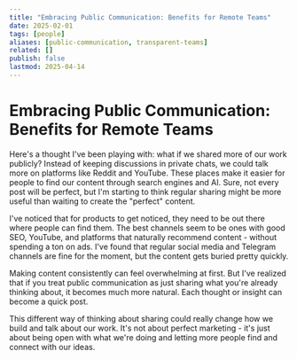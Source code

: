 ```yaml
---
title: "Embracing Public Communication: Benefits for Remote Teams"
date: 2025-02-01
tags: [people]
aliases: [public-communication, transparent-teams]
related: []
publish: false
lastmod: 2025-04-14
---
```


# Embracing Public Communication: Benefits for Remote Teams

Here's a thought I've been playing with: what if we shared more of our work publicly? Instead of keeping discussions in private chats, we could talk more on platforms like Reddit and YouTube. These places make it easier for people to find our content through search engines and AI. Sure, not every post will be perfect, but I'm starting to think regular sharing might be more useful than waiting to create the "perfect" content.

I've noticed that for products to get noticed, they need to be out there where people can find them. The best channels seem to be ones with good SEO, YouTube, and platforms that naturally recommend content - without spending a ton on ads. I've found that regular social media and Telegram channels are fine for the moment, but the content gets buried pretty quickly.

Making content consistently can feel overwhelming at first. But I've realized that if you treat public communication as just sharing what you're already thinking about, it becomes much more natural. Each thought or insight can become a quick post.

This different way of thinking about sharing could really change how we build and talk about our work. It's not about perfect marketing - it's just about being open with what we're doing and letting more people find and connect with our ideas. 